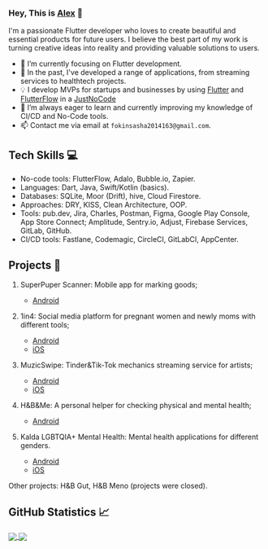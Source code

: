 ### Hey, This is [Alex](https://github.com/AlexFox63) 👋

I'm a passionate Flutter developer who loves to create beautiful and essential products for future users. I believe the best part of my work is turning creative ideas into reality and providing valuable solutions to users.

- 🎯 I’m currently focusing on Flutter development.
- 🚀 In the past, I've developed a range of applications, from streaming services to healthtech projects.
- 💡 I develop MVPs for startups and businesses by using [Flutter](https://flutter.dev/) and [FlutterFlow](https://flutterflow.io/) in a [JustNoCode](https://github.com/JustIncDev)
- 🌱 I’m always eager to learn and currently improving my knowledge of CI/CD and No-Code tools.
- 📫 Contact me via email at `fokinsasha2014163@gmail.com`.

## Tech Skills 💻
- No-code tools: FlutterFlow, Adalo, Bubble.io, Zapier.
- Languages: Dart, Java, Swift/Kotlin (basics).
- Databases: SQLite, Moor (Drift), hive, Cloud Firestore.
- Approaches: DRY, KISS, Clean Architecture, OOP.
- Tools: pub.dev, Jira, Charles, Postman, Figma, Google Play Console, App Store Connect; Amplitude, Sentry.io, Adjust, Firebase Services, GitLab, GitHub.
- CI/CD tools: Fastlane, Codemagic, CircleCI, GitLabCI, AppCenter.

## Projects 🚀
1. SuperPuper Scanner: Mobile app for marking goods;
    - [Android](https://play.google.com/store/apps/details?id=com.superpuperscanner.android&hl=ru&gl=US)

2. 1in4: Social media platform for pregnant women and newly moms with different tools;
    - [Android](https://play.google.com/store/apps/details?id=com.oneinfour.fertility)
    - [iOS](https://apps.apple.com/us/app/id1492226091)

3. MuzicSwipe: Tinder&Tik-Tok mechanics streaming service for artists;
    - [Android](https://play.google.com/store/apps/details?id=com.muzicswipe.android&hl=en_US&gl=US)
    - [iOS](https://apps.apple.com/us/app/muzicswipe-discover-new-music/id1563012935)

4. H&B&Me: A personal helper for checking physical and mental health;
    - [Android](https://play.google.com/store/apps/details?id=com.beyond100.mobile.android)

5. Kalda LGBTQIA+ Mental Health: Mental health applications for different genders.
    - [Android](https://play.google.com/store/apps/details?id=com.flutterflow.kalda&hl=en_US&gl=US)
    - [iOS](https://apps.apple.com/gb/app/kalda-lgbt/id1616677264)

Other projects: H&B Gut, H&B Meno (projects were closed).

## GitHub Statistics 📈
<a href="https://github.com/YourGitHubUsername">
  <img align="center" src="https://github-readme-stats.anuraghazra1.vercel.app/api/top-langs/?username=YourGitHubUsername&theme=light&hide_langs_below=0&title_color=000" />
</a>

<a href="https://github.com/YourGitHubUsername">
  <img align="center" src="https://github-readme-stats.anuraghazra1.vercel.app/api?username=YourGitHubUsername&show_icons=true&theme=light&line_height=40&title_color=7221ff&count_private=true" />
</a>